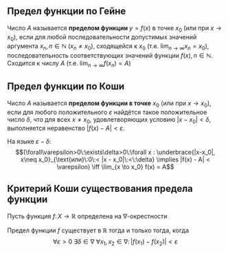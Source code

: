 
## Предел функции по Гейне

Число $A$ называется **пределом функции** $y= f(x) \text{ в точке }x_0$ (или при $x \to x_0$), если для любой последовательности допустимых значений аргумента $x_n, n \in \mathbb{N}$ $(x_n \neq x_0)$, сходящейся к $x_0$ (т.е. $\lim_{n\to\infty} x_n = x_0$), последовательность соответствующих значений функции $f(x), n\in\mathbb{N}$. Сходится к числу $A$ (т.е. $\lim_{n\to\infty}f(x_n)=A$)

## Предел функции по Коши

Число $A$ называется **пределом функции в точке** $x_0$ (или при $x \to x_0$), если для любого положительного $\varepsilon$ найдётся такое положительное число $\delta$, что для всех $x \neq x_0$, удовлетворяющих условию $|x - x_0| < \delta$, выполняется неравенство $|f(x) - A| < \varepsilon$.

На языке $\varepsilon-\delta$:
$$(\forall\varepsilon>0\:\exists\delta>0\:\forall x : \underbrace{|x-x_0|, x\neq x_0}_{\text{или}\:0\:< |x - x_0|\:<\:\delta} \implies |f(x) - A| < \varepsilon) \iff \lim_{x \to x_0} f(x) = A$$

## Критерий Коши существования предела функции
Пусть функция $f\colon X \to \mathbb{R}$ определена на $\nabla\text{-окрестности}$

Предел функции $f$ существует в $\mathbb{R}$ тогда и только тогда, когда
$$\forall \varepsilon > 0 \ \exists \delta \in \nabla \: \forall x_1, x_2 \in \nabla \colon |f(x_1)-f(x_2)|<\varepsilon$$